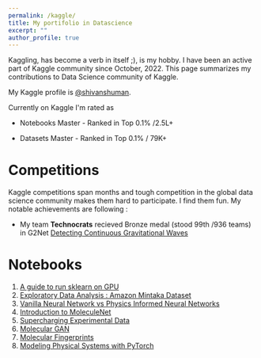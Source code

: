 ```yaml
---
permalink: /kaggle/
title: My portifolio in Datascience
excerpt: ""
author_profile: true
---
```


Kaggling, has become a verb in itself ;), is my hobby. I have been an active part of Kaggle community since October, 2022.
This page summarizes my contributions to Data Science community of Kaggle.

My Kaggle profile is [@shivanshuman](https://www.kaggle.com/shivanshuman).

Currently on Kaggle I'm rated as

  * Notebooks Master - Ranked in Top 0.1% /2.5L+

  * Datasets Master - Ranked in Top 0.1% / 79K+

# Competitions

Kaggle competitions span months and tough competition in the global data science community makes them hard to participate.
I find them fun. My notable achievements are following :

  * My team **Technocrats** recieved Bronze medal (stood 99th /936 teams) in G2Net [Detecting Continuous Gravitational Waves](https://www.kaggle.com/competitions/g2net-detecting-continuous-gravitational-waves/leaderboard)


# Notebooks

1. [A guide to run sklearn on GPU](https://www.kaggle.com/code/shivanshuman/sklearn-on-gpu)
2. [Exploratory Data Analysis : Amazon Mintaka Dataset](https://www.kaggle.com/code/shivanshuman/eda-amazon-mintaka)
3. [Vanilla Neural Network vs Physics Informed Neural Networks](https://www.kaggle.com/code/shivanshuman/vanilla-nn-vs-physics-informednn)
4. [Introduction to MoleculeNet](https://www.kaggle.com/code/shivanshuman/introduction-to-moleculenet)
4. [Supercharging Experimental Data](https://www.kaggle.com/code/shivanshuman/supercharging-experimental-data)
5. [Molecular GAN](https://www.kaggle.com/code/shivanshuman/molecular-gan)
6. [Molecular Fingerprints](https://www.kaggle.com/code/shivanshuman/molecular-fingerprints)
7. [Modeling Physical Systems with PyTorch](https://www.kaggle.com/code/shivanshuman/modelling-physical-system-with-pytorch)
